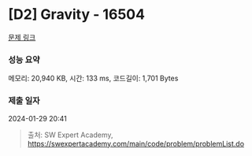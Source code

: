 # [D2] Gravity - 16504 

[문제 링크](https://swexpertacademy.com/main/code/problem/problemDetail.do?contestProbId=AYZOEkza5qMDFARc) 

### 성능 요약

메모리: 20,940 KB, 시간: 133 ms, 코드길이: 1,701 Bytes

### 제출 일자

2024-01-29 20:41



> 출처: SW Expert Academy, https://swexpertacademy.com/main/code/problem/problemList.do